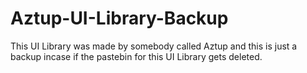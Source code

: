 # Aztup-UI-Library-Backup

This UI Library was made by somebody called Aztup and this is just a backup incase if the pastebin for this UI Library gets deleted.

